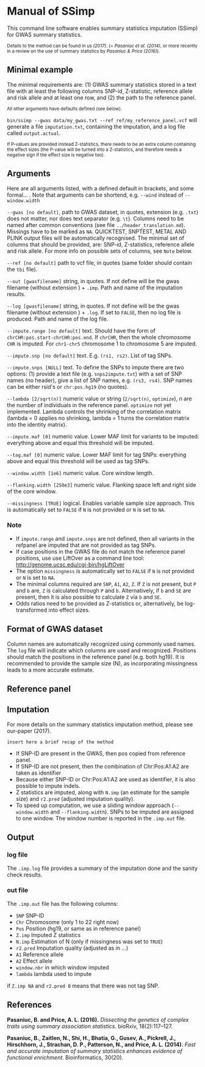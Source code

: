 [//]: ==================================
# Manual of SSimp
[//]: ==================================

This command line software enables summary statistics imputation (SSimp) for GWAS summary statistics. 

<sup>Details to the method can be found in *us (2017)*. (+ *Pasaniuc et al. (2014)*, or more recently in a review on the use of summary statistics by *Pasaniuc & Price (2016)*). </sup>

	


## Minimal example
[//]: -------------------------------
The minimal requirements are: (1) GWAS summary statistics stored in a text file with at least the following columns SNP-id, Z-statistic, reference allele and risk allele and at least one row, and (2) the path to the reference panel. 

<sup>All other arguments have defaults defined (see below).</sup>

`bin/ssimp --gwas data/my_gwas.txt --ref ref/my_reference_panel.vcf` will generate a file `imputation.txt`, containing the imputation, and a log file called `output.actual`.

<sup>If P-values are provided instead Z-statistics, there needs to be an extra column containing the effect sizes (the P-value will be turned into a Z-statistics, and therefore needs a negative sign if the effect size is negative too). </sup>
	

## Arguments
[//]: -------------------------------
Here are all arguments listed, with a defined default in brackets, and some formal... . Note that arguments can be shortend, e.g. `--wind` instead of `--window.width`

`--gwas [no default]`, path to GWAS dataset, in quotes, extension (e.g. `.txt`) does not matter, nor does text separator (e.g. `\t`).  Columns need to be named after common conventions (see file `../header_translation.md`). Missings have to be marked as `NA`. QUICKTEST, SNPTEST, METAL AND PLINK output files will be automatically recognised. The minimal set of columns that should be provided, are: SNP-id, Z-statistics, reference allele and risk allele. For more info on possible sets of columns, see `Note` below.

`--ref [no default]` path to vcf file, in quotes (same folder should contain the `tbi` file).

`--out [gwasfilename]` string, in quotes. If not define will be the gwas filename (without extension ) + `.imp`. Path and name of the imputation results.

`--log [gwasfilename]` string, in quotes. If not define will be the gwas filename (without extension ) + `.log`. If set to `FALSE`, then no log file is produced. Path and name of the log file.

`--impute.range [no default]` text. Should have the form of `chrCHR:pos.start-chrCHR:pos.end`. If `chrCHR`, then the whole chromosome `CHR` is imputed. For `chr1-chr5` chromosome 1 to chromosome 5 are imputed. 

`--impute.snp [no default]` text. E.g. `(rs1, rs2)`. List of tag SNPs. 

`--impute.snps [NULL]` text. To define the SNPs to impute there are two options: (1) provide a text file (e.g. `snps2impute.txt`) with a set of SNP names (no header), give a list of SNP names, e.g. `(rs3, rs4)`. SNP names can be either rsid's or `chr:pos.hg19` (no quotes). 

`--lambda [2/sqrt(n)]` numeric value or string (`2/sqrt(n)`, `optimize`), n are the number of individuals in the reference panel. `optimize` not yet implemented. Lambda controls the shrinking of the correlation matrix (lambda = 0 applies no shrinking, lambda = 1 turns the correlation matrix into the identity matrix).

`--impute.maf [0]` numeric value. Lower MAF limit for variants to be imputed: everything above and equal this threshold will be imputed.

`--tag.maf [0]` numeric value. Lower MAF limit for tag SNPs: everything above and equal this threshold will be used as tag SNPs. 

`--window.width [1e6]` numeric value. Core window length.

`--flanking.width [250e3]` numeric value. Flanking space left and right side of the core window.
		
`--missingness [TRUE]` logical. Enables variable sample size approach. This is automatically set to `FALSE` if `N` is not provided or `N` is set to `NA`.

### Note	
[//]: -------
- If `impute.range` and `impute.snps` are not defined, then all variants in the refpanel are imputed that are not provided as tag SNPs.
- If case positions in the GWAS file do not match the reference panel positions, use use LiftOver as a command line tool: http://genome.ucsc.edu/cgi-bin/hgLiftOver
- The option `missingness` is automatically set to `FALSE` if `N` is not provided or `N` is set to `NA`.
- The minimal columns required are `SNP`, `A1`, `A2`, `Z`. If `Z` is not present, but `P` and `b` are, `Z` is calculated through `P` and `b`. Alternatively, if `b` and `SE` are present, then it is also possible to calculate `Z` via `b` and `SE`. 
- Odds ratios need to be provided as Z-statistics or, alternatively, be log-transformed into effect sizes.

## Format of GWAS dataset
[//]: -------------------------------
Column names are automatically recognized using commonly used names. The `log` file will indicate which columns are used and recognized. Positions should match the positions in the reference panel (e.g. both hg19). It is recommended to provide the sample size (N), as incorporating missingness leads to a more accurate estimate. 

## Reference panel
[//]: -------------------------------


## Imputation
[//]: -------------------------------
For more details on the summary statistics imputation method, please see our-paper (2017). 

`insert here a brief recap of the method`

- If SNP-ID are present in the GWAS, then pos copied from reference panel. 
- If SNP-ID are not present, then the combination of Chr:Pos:A1:A2 are taken as identifier
- Because either SNP-ID or Chr:Pos:A1:A2 are used as identifier, it is also possible to impute indels.
- Z statistics are imputed, along with `N.imp` (an estimate for the sample size) and `r2.pred` (adjusted imputation quality).
- To speed up computation, we use a sliding window approach (`--window.width` and `--flanking.width`). SNPs to be imputed are assigned to one window. The window number is reported in the `.imp.out` file. 

 
## Output
[//]: -------------------------------

### log file
[//]: -------
The `.imp.log` file provides a summary of the imputation done and the sanity check results. 

### out file
[//]: -------
The `.imp.out` file has the following columns:

- `SNP` SNP-ID
- `Chr` Chromosome (only 1 to 22 right now)
- `Pos` Position (hg19, or same as in reference panel)
- `Z.imp` Imputed Z statistics
- `N.imp` Estimation of N (only if missingness was set to `TRUE`)
- `r2.pred` Imputation quality (adjusted as in ...)
- `A1` Reference allele
- `A2` Effect allele
- `window.nbr` in which window imputed
- `lambda` lambda used to impute

if `Z.imp NA` and `r2.pred 0` means that there was not tag SNP.

## References
[//]: -------
**Pasaniuc, B. and Price, A. L. (2016).** *Dissecting the genetics of complex traits using summary association statistics.* bioRxiv, 18(2):117–127.

**Pasaniuc, B., Zaitlen, N., Shi, H., Bhatia, G., Gusev, A., Pickrell, J., Hirschhorn, J., Strachan, D. P., Patterson, N., and Price, A. L. (2014).** *Fast and accurate imputation of summary statistics enhances evidence of functional enrichment.* Bioinformatics, 30(20).

